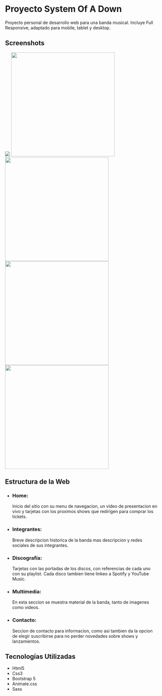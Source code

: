 <h1>Proyecto System Of A Down</h1>
<p>
    Proyecto personal de desarrollo web para una banda musical. Incluye Full Responsive, adaptado para mobile, tablet y desktop.
</p>

<h2>Screenshots</h2>

<span><img src="https://proyecto-soad.000webhostapp.com/img/screen1366.jpg"></span>
<span><img src="https://proyecto-soad.000webhostapp.com/img/screen1.png" heigth="700" width="340"></span>
<span><img src="https://proyecto-soad.000webhostapp.com/img/screen6.png" heigth="700" width="340"></span>
<span><img src="https://proyecto-soad.000webhostapp.com/img/screen3.png" heigth="700" width="340"></span>
<span><img src="https://proyecto-soad.000webhostapp.com/img/screen4.png" heigth="700" width="340"></span>

<h2>Estructura de la Web</h2>

<ul>
    <li>
        <h3>Home:</h3> <span>Inicio del sitio con su menu de navegacion, un video de presentacion en vivo y tarjetas con los proximos shows que redirigen para comprar los tickets.</span>
    </li>
    <li>
        <h3>Integrantes:</h3> <span>Breve descripcion historica de la banda mas descripcion y redes sociales de sus integrantes.</span>
    </li>
    <li>
        <h3>Discografía:</h3> <span>Tarjetas con las portadas de los discos, con referencias de cada uno con su playlist. Cada disco tambien tiene linkeo a Spotify y YouTube Music.</span>
    </li>
    <li>
        <h3>Multimedia:</h3> <span>En esta seccion se muestra material de la banda, tanto de imagenes como videos.</span>
    </li>
    <li>
        <h3>Contacto:</h3> <span>Seccion de contacto para informacion, como asi tambien da la opcion de elegir suscribirse para no perder novedades sobre shows y lanzamientos.</span>
    </li>
</ul>

<h2>Tecnologías Utilizadas</h2>

<ul>
    <li>Html5</li>
    <li>Css3</li>
    <li>Bootstrap 5</li>
    <li>Animate.css</li>
    <li>Sass</li>
</ul>